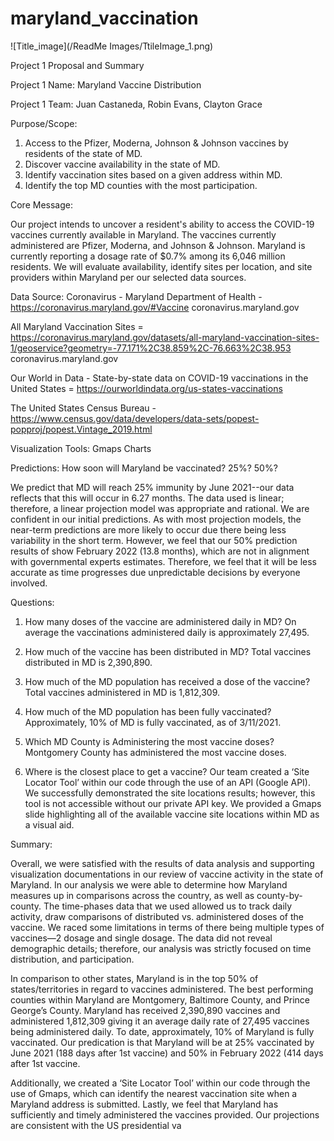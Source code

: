 # maryland_vaccination
![Title_image](/ReadMe Images/TtileImage_1.png) 


Project 1 Proposal and Summary

Project 1 Name:     Maryland Vaccine Distribution

Project 1 Team: Juan Castaneda, Robin Evans, Clayton Grace

Purpose/Scope:    

1. Access to the Pfizer, Moderna, Johnson & Johnson vaccines by residents of the state of MD.
2. Discover vaccine availability in the state of MD.
3. Identify vaccination sites based on a given address within MD.
4. Identify the top MD counties with the most participation.

Core Message:    

Our project intends to uncover a resident's ability to access the COVID-19 vaccines currently available in Maryland. The vaccines currently administered are Pfizer, Moderna, and Johnson & Johnson. Maryland is currently reporting a dosage rate of $0.7% among its 6,046 million residents. We will evaluate availability, identify sites per location, and site providers within Maryland per our selected data sources.

Data Source:
Coronavirus - Maryland Department of Health - https://coronavirus.maryland.gov/#Vaccine
coronavirus.maryland.gov

All Maryland Vaccination Sites = https://coronavirus.maryland.gov/datasets/all-maryland-vaccination-sites-1/geoservice?geometry=-77.171%2C38.859%2C-76.663%2C38.953
coronavirus.maryland.gov

Our World in Data - 
State-by-state data on COVID-19 vaccinations in the United States = https://ourworldindata.org/us-states-vaccinations

The United States Census Bureau - https://www.census.gov/data/developers/data-sets/popest-popproj/popest.Vintage_2019.html


Visualization Tools:
Gmaps
Charts

Predictions:
How soon will Maryland be vaccinated? 25%? 50%?

We predict that MD will reach 25% immunity by June 2021--our data reflects that this will occur in 6.27 months. The data used is linear; therefore, a linear projection model was appropriate and rational. We are confident in our initial predictions. As with most projection models, the near-term predictions are more likely to occur due there being less variability in the short term. However, we feel that our 50% prediction results of show February 2022 (13.8 months), which are not in alignment with governmental experts estimates. Therefore, we feel that it will be less accurate as time progresses due unpredictable decisions by everyone involved.

Questions:

1. How many doses of the vaccine are administered daily in MD?
On average the vaccinations administered daily is approximately 27,495.

2. How much of the vaccine has been distributed in MD?
Total vaccines distributed in MD is 2,390,890.

3. How much of the MD population has received a dose of the vaccine?
Total vaccines administered in MD is 1,812,309.

4. How much of the MD population has been fully vaccinated?
Approximately, 10% of MD is fully vaccinated, as of 3/11/2021.

5. Which MD County is Administering the most vaccine doses?
Montgomery County has administered the most vaccine doses.

6. Where is the closest place to get a vaccine?
Our team created a ‘Site Locator Tool’ within our code through the use of an  API (Google API). We successfully demonstrated the site locations results; however, this tool is not accessible without our private API key. We provided a Gmaps slide highlighting all of the available vaccine site locations within MD as a visual aid.

Summary:

Overall, we were satisfied with the results of data analysis and supporting visualization documentations in our review of vaccine activity in the state of Maryland. In our analysis we were able to determine how Maryland measures up in comparisons across the country, as well as county-by-county. The time-phases data that we used allowed us to track daily activity, draw comparisons of distributed vs. administered doses of the vaccine. We raced some limitations in terms of there being multiple types of vaccines—2 dosage and single dosage. The data did not reveal demographic details; therefore, our analysis was strictly focused on time distribution, and participation.

In comparison to other states, Maryland is in the top 50% of states/territories in regard to vaccines administered. The best performing counties within Maryland are Montgomery, Baltimore County, and Prince George’s County. Maryland has received 2,390,890 vaccines and administered 1,812,309 giving it an average daily rate of 27,495 vaccines being administered daily. To date, approximately, 10% of Maryland is fully vaccinated. Our predication is that Maryland will be at 25% vaccinated by June 2021 (188 days after 1st vaccine) and 50% in February 2022 (414 days after 1st vaccine.

Additionally, we created a ‘Site Locator Tool’ within our code through the use of Gmaps, which can identify the nearest vaccination site when a Maryland address is submitted. Lastly, we feel that Maryland has sufficiently and timely administered the vaccines provided. Our projections are consistent with the US presidential va
